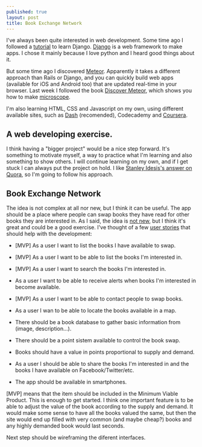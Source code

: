 ```yaml
---
published: true
layout: post
title: Book Exchange Network
---
```



I've always been quite interested in web development. Some time ago I followed a [tutorial](http://www.tangowithdjango.com/) to learn Django. [Django](https://www.djangoproject.com/) is a web framework to make apps. I chose it mainly because I love python and I heard good things about it. 

But some time ago I discovered [Meteor](https://www.meteor.com/). Apparently it takes a different approach than Rails or Django, and you can quickly build web apps (available for iOS and Android too) that are updated real-time in your browser. Last week I followed the book [Discover Meteor](https://www.discovermeteor.com/), which shows you how to make [microscope](https://github.com/Partinez/microscope).

I'm also learning HTML, CSS and Javascript on my own, using different available sites, such as [Dash](https://dash.generalassemb.ly) (recomended), Codecademy and [Coursera](https://www.coursera.org/specializations/full-stack).

## A web developing exercise.

I think having a "bigger project" would be a nice step forward. It's something to motivate myself, a way to practice what I'm learning and also something to show others. I will continue learning on my own, and if I get stuck I can always put the project on hold. I like [Stanley Idesis's answer on Quora](https://www.quora.com/How-do-I-learn-web-development/answer/Stanley-Idesis), so I'm going to follow his approach.

## Book Exchange Network
The idea is not complex at all nor new, but I think it can be useful. The app should be a place where people can swap books they have read for other books they are interested in. As I said, the idea is [not new](http://bookmooch.com), but I think it's great and could be a good exercise. I've thought of a few [user stories](http://www.agilemodeling.com/artifacts/userStory.htm) that should help with the development:

- [MVP] As a user I want to list the books I have available to swap.

- [MVP] As a user I want to be able to list the books I'm interested in.

- [MVP] As a user I want to search the books I'm interested in.

- As a user I want to be able to receive alerts when books I'm interested in become available.

- [MVP] As a user I want to be able to contact people to swap books.

- As a user I wan to be able to locate the books available in a map.

- There should be a book database to gather basic information from (image, description...).

- There should be a point sistem available to control the book swap.

- Books should have a value in points proportional to supply and demand.

- As a user I should be able to share the books I'm interested in and the books I have available on Facebook/Twitter/etc.

- The app should be available in smartphones.

[MVP] means that the item should be included in the Minimum Viable Product. This is enough to get started. I think one important feature is to be able to adjust the value of the book according to the supply and demand. It would make some sense to have all the books valued the same, but then the site would end up filled with very common (and maybe cheap?) books and any highly demanded book would last seconds. 

Next step should be wireframing the diferent interfaces.

